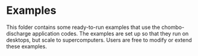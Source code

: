 # Examples
This folder contains some ready-to-run examples that use the chombo-discharge application codes.
The examples are set up so that they run on desktops, but scale to supercomputers. 
Users are free to modify or extend these examples. 
